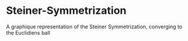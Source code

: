 # Steiner-Symmetrization
A graphique representation of the Steiner Symmetrization, converging to the Euclidiens ball
